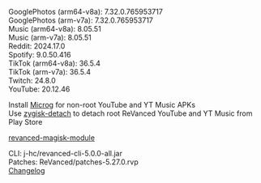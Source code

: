 GooglePhotos (arm64-v8a): 7.32.0.765953717  
GooglePhotos (arm-v7a): 7.32.0.765953717  
Music (arm64-v8a): 8.05.51  
Music (arm-v7a): 8.05.51  
Reddit: 2024.17.0  
Spotify: 9.0.50.416  
TikTok (arm64-v8a): 36.5.4  
TikTok (arm-v7a): 36.5.4  
Twitch: 24.8.0  
YouTube: 20.12.46  

Install [Microg](https://github.com/ReVanced/GmsCore/releases) for non-root YouTube and YT Music APKs  
Use [zygisk-detach](https://github.com/j-hc/zygisk-detach) to detach root ReVanced YouTube and YT Music from Play Store  

[revanced-magisk-module](https://github.com/j-hc/revanced-magisk-module)
  
CLI: j-hc/revanced-cli-5.0.0-all.jar  
Patches: ReVanced/patches-5.27.0.rvp  
[Changelog](https://github.com/ReVanced/revanced-patches/releases/tag/v5.27.0)  
